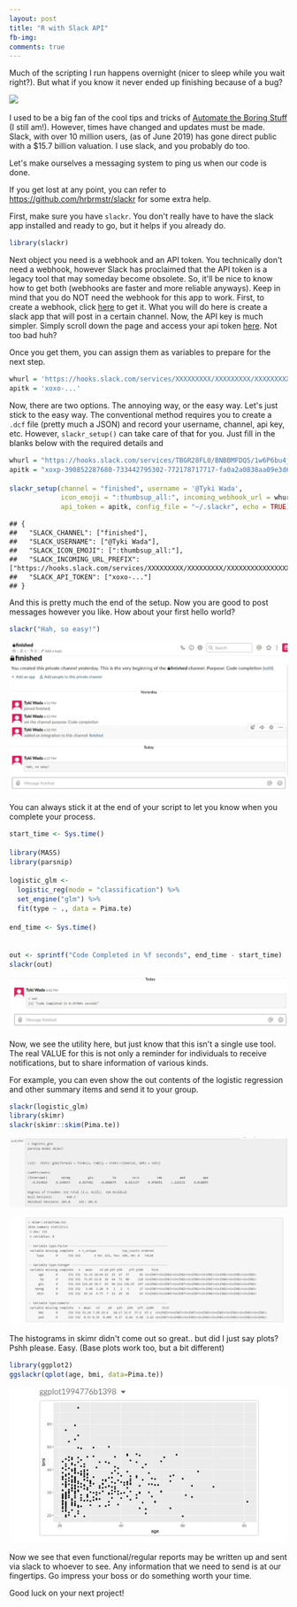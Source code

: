 ```yaml
---
layout: post
title: "R with Slack API"
fb-img: 
comments: true
---
```


Much of the scripting I run happens overnight (nicer to sleep while you wait right?). But what if you know it never ended up finishing because of a bug?

![](https://imgs.xkcd.com/comics/compiling.png)

I used to be a big fan of the cool tips and tricks of [Automate the Boring Stuff](automatetheboringstuff.com) (I still am!). However, times have changed and updates must be made. Slack, with over 10 million users, (as of June 2019) has gone direct public with a $15.7 billion valuation. I use slack, and you probably do too. 

Let's make ourselves a messaging system to ping us when our code is done. 

If you get lost at any point, you can refer to https://github.com/hrbrmstr/slackr for some extra help.

First, make sure you have `slackr`. You don't really have to have the slack app installed and ready to go, but it helps if you already do.

```r
library(slackr)
```

Next object you need is a webhook and an API token. You technically don't need a webhook, however Slack has proclaimed that the API token is a legacy tool that may someday become obsolete. So, it'll be nice to know how to get both (webhooks are faster and more reliable anyways). Keep in mind that you do NOT need the webhook for this app to work. First, to create a webhook, click [here](https://api.slack.com/incoming-webhooks) to get it. What you will do here is create a slack app that will post in a certain channel. Now, the API key is much simpler. Simply scroll down the page and access your api token [here](https://api.slack.com/tokens). Not too bad huh?

Once you get them, you can assign them as variables to prepare for the next step.

```r
whurl = 'https://hooks.slack.com/services/XXXXXXXXX/XXXXXXXXX/XXXXXXXXXXXXXXXXXXXXXXXX'
apitk = 'xoxo-...'
```

Now, there are two options. The annoying way, or the easy way. Let's just stick to the easy way. The conventional method requires you to create a `.dcf` file (pretty much a JSON) and record your username, channel, api key, etc. However, `slackr_setup()` can take care of that for you. Just fill in the blanks below with the required details and 

```r
whurl = "https://hooks.slack.com/services/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"
apitk = "xoxp-390852287680-733442795302-772178717717-fa0a2a0838aa09e3d6c5ccfc34cb9a7d"

slackr_setup(channel = "finished", username = '@Tyki Wada',
             icon_emoji = ":thumbsup_all:", incoming_webhook_url = whurl,
             api_token = apitk, config_file = "~/.slackr", echo = TRUE)
```


    ## {
    ##   "SLACK_CHANNEL": ["finished"],
    ##   "SLACK_USERNAME": ["@Tyki Wada"],
    ##   "SLACK_ICON_EMOJI": [":thumbsup_all:"],
    ##   "SLACK_INCOMING_URL_PREFIX": ["https://hooks.slack.com/services/XXXXXXXXX/XXXXXXXXX/XXXXXXXXXXXXXXXXXXXXXXXX"],
    ##   "SLACK_API_TOKEN": ["xoxo-..."]
    ## } 

And this is pretty much the end of the setup. Now you are good to post messages however you like. How about your first hello world?

```r
slackr("Hah, so easy!")
```


![](https://raw.githubusercontent.com/tykiww/imgbucket/master/img/slackr/one.jpg)

You can always stick it at the end of your script to let you know when you complete your process.

```r
start_time <- Sys.time()

library(MASS)
library(parsnip)

logistic_glm <-
  logistic_reg(mode = "classification") %>%
  set_engine("glm") %>%
  fit(type ~ ., data = Pima.te)

end_time <- Sys.time()


out <- sprintf("Code Completed in %f seconds", end_time - start_time)
slackr(out)
```


![](https://raw.githubusercontent.com/tykiww/imgbucket/master/img/slackr/two.jpg)

Now, we see the utility here, but just know that this isn't a single use tool. The real VALUE for this is not only a reminder for individuals to receive notifications, but to share information of various kinds. 

For example, you can even show the out contents of the logistic regression and other summary items and send it to your group.

```r
slackr(logistic_glm)
library(skimr)
slackr(skimr::skim(Pima.te))
```

![](https://raw.githubusercontent.com/tykiww/imgbucket/master/img/slackr/three.jpg)

![](https://raw.githubusercontent.com/tykiww/imgbucket/master/img/slackr/four.jpg)

The histograms in skimr didn't come out so great.. but did I just say plots? Pshh please. Easy. (Base plots work too, but a bit different)

```r
library(ggplot2)
ggslackr(qplot(age, bmi, data=Pima.te))
```

![](https://raw.githubusercontent.com/tykiww/imgbucket/master/img/slackr/five.jpg)

Now we see that even functional/regular reports may be written up and sent via slack to whoever to see. Any information that we need to send is at our fingertips. Go impress your boss or do something worth your time. 

Good luck on your next project!
